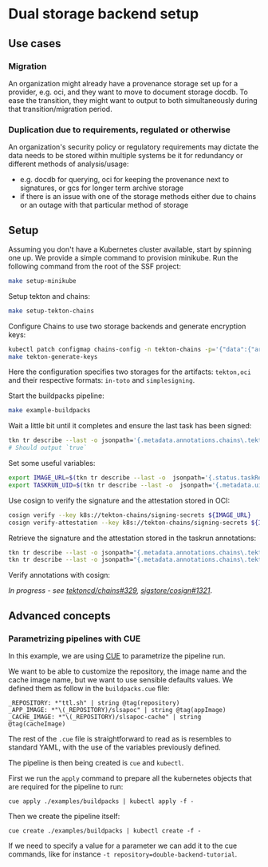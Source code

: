 # Dual storage backend setup

## Use cases

### Migration

An organization might already have a provenance storage set up for a provider,
e.g. oci, and they want to move to document storage docdb. To ease the
transition, they might want to output to both simultaneously during that
transition/migration period.

### Duplication due to requirements, regulated or otherwise

An organization's security policy or regulatory requirements may dictate the
data needs to be stored within multiple systems be it for redundancy or
different methods of analysis/usage:

- e.g. docdb for querying, oci for keeping the provenance next to signatures, or
  gcs for longer term archive storage
- if there is an issue with one of the storage methods either due to chains or
  an outage with that particular method of storage

## Setup

Assuming you don't have a Kubernetes cluster available, start by spinning one
up. We provide a simple command to provision minikube. Run the following command
from the root of the SSF project:

```bash
make setup-minikube
```

Setup tekton and chains:

```bash
make setup-tekton-chains
```

Configure Chains to use two storage backends and generate encryption keys:

```bash
kubectl patch configmap chains-config -n tekton-chains -p='{"data":{"artifacts.oci.format":"simplesigning", "artifacts.oci.storage": "tekton,oci", "artifacts.taskrun.format":"in-toto", "artifacts.taskrun.storage": "tekton,oci"}}'
make tekton-generate-keys
```

Here the configuration specifies two storages for the artifacts: `tekton,oci`
and their respective formats: `in-toto` and `simplesigning`.

Start the buildpacks pipeline:

```bash
make example-buildpacks
```

Wait a little bit until it completes and ensure the last task has been signed:

```bash
tkn tr describe --last -o jsonpath='{.metadata.annotations.chains\.tekton\.dev/signed}'
# Should output `true`
```

Set some useful variables:

```bash
export IMAGE_URL=$(tkn tr describe --last -o  jsonpath='{.status.taskResults[?(@.name=="APP_IMAGE_URL")].value}')
export TASKRUN_UID=$(tkn tr describe --last -o  jsonpath='{.metadata.uid}')
```

Use cosign to verify the signature and the attestation stored in OCI:

```bash
cosign verify --key k8s://tekton-chains/signing-secrets ${IMAGE_URL}
cosign verify-attestation --key k8s://tekton-chains/signing-secrets ${IMAGE_URL}
```

Retrieve the signature and the attestation stored in the taskrun annotations:

```bash
tkn tr describe --last -o jsonpath="{.metadata.annotations.chains\.tekton\.dev/payload-taskrun-$TASKRUN_UID}" | base64 -d | jq
tkn tr describe --last -o jsonpath="{.metadata.annotations.chains\.tekton\.dev/signature-taskrun-$TASKRUN_UID}" | base64 -d | jq
```

Verify annotations with cosign:

_In progress - see
[tektoncd/chains#329](https://github.com/tektoncd/chains/issues/329),
[sigstore/cosign#1321](https://github.com/sigstore/cosign/issues/1321)_.

## Advanced concepts

### Parametrizing pipelines with CUE

In this example, we are using [CUE](https://cuelang.org/) to parametrize the
pipeline run.

We want to be able to customize the repository, the image name and the cache
image name, but we want to use sensible defaults values. We defined them as
follow in the `buildpacks.cue` file:

```cue
_REPOSITORY: *"ttl.sh" | string @tag(repository)
_APP_IMAGE: *"\(_REPOSITORY)/slsapoc" | string @tag(appImage)
_CACHE_IMAGE: *"\(_REPOSITORY)/slsapoc-cache" | string @tag(cacheImage)
```

The rest of the `.cue` file is straightforward to read as is resembles to
standard YAML, with the use of the variables previously defined.

The pipeline is then being created is `cue` and `kubectl`.

First we run the `apply` command to prepare all the kubernetes objects that are
required for the pipeline to run:

```cue
cue apply ./examples/buildpacks | kubectl apply -f -
```

Then we create the pipeline itself:

```cue
cue create ./examples/buildpacks | kubectl create -f -
```

If we need to specify a value for a parameter we can add it to the cue commands,
like for instance `-t repository=double-backend-tutorial`.
